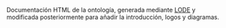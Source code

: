 Documentación HTML de la ontología, generada mediante [LODE](https://essepuntato.it/lode/) y modificada posteriormente para añadir la introducción, logos y diagramas.
